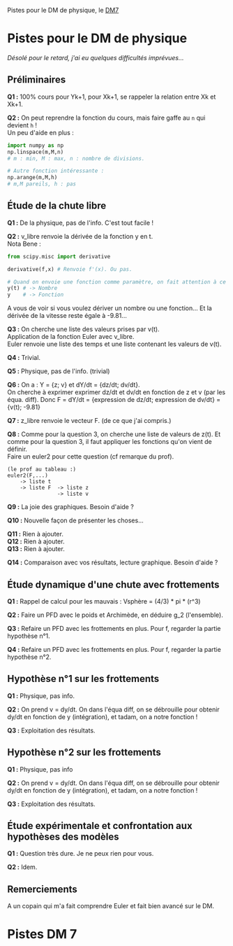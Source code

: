 Pistes pour le DM de physique, le [DM7](https://github.com/CaptainTheDelta/PTSI/tree/master/Info/DM#pistes-dm-7)

# Pistes pour le DM de physique
*Désolé pour le retard, j'ai eu quelques difficultés imprévues...*

## Préliminaires

**Q1 :** 100% cours pour Yk+1, pour Xk+1, se rappeler la relation entre Xk et Xk+1.

**Q2 :** On peut reprendre la fonction du cours, mais faire gaffe au `n` qui devient `h` !  
Un peu d'aide en plus :
```python
import numpy as np
np.linspace(m,M,n)
# m : min, M : max, n : nombre de divisions.

# Autre fonction intéressante :
np.arange(m,M,h)
# m,M pareils, h : pas
```

## Étude de la chute libre

**Q1 :** De la physique, pas de l'info. C'est tout facile !

**Q2 :** v_libre renvoie la dérivée de la fonction y en t.  
Nota Bene :
```python
from scipy.misc import derivative

derivative(f,x) # Renvoie f'(x). Ou pas.

# Quand on envoie une fonction comme paramètre, on fait attention à ce qu'on fait :
y(t) # -> Nombre
y    # -> Fonction
```
A vous de voir si vous voulez dériver un nombre ou une fonction...
Et la dérivée de la vitesse reste égale à -9.81...

**Q3 :** On cherche une liste des valeurs prises par v(t).  
Application de la fonction Euler avec v_libre.  
Euler renvoie une liste des temps et une liste contenant les valeurs de v(t).

**Q4 :** Trivial.

**Q5 :** Physique, pas de l'info. (trivial)

**Q6 :** On a : Y = {z; v} et dY/dt = {dz/dt; dv/dt}.  
On cherche à exprimer exprimer dz/dt et dv/dt en fonction de z et v (par les équa. diff).
Donc  F = dY/dt = {expression de dz/dt; expression de dv/dt} = {v(t); -9.81} 

**Q7 :** z_libre renvoie le vecteur F. (de ce que j'ai compris.)

**Q8 :** Comme pour la question 3, on cherche une liste de valeurs de z(t). Et comme pour la question 3, il faut appliquer les fonctions qu'on vient de définir.  
Faire un euler2 pour cette question (cf remarque du prof).  
```
(le prof au tableau :)
euler2(F,...)
    -> liste t
    -> liste F  -> liste z
                -> liste v
```

**Q9 :** La joie des graphiques. Besoin d'aide ?

**Q10 :** Nouvelle façon de présenter les choses...

**Q11 :** Rien à ajouter.  
**Q12 :** Rien à ajouter.  
**Q13 :** Rien à ajouter.  

**Q14 :** Comparaison avec vos résultats, lecture graphique. Besoin d'aide ?


## Étude dynamique d'une chute avec frottements


**Q1 :** Rappel de calcul pour les mauvais : Vsphère = (4/3) * pi * (r^3)

**Q2 :** Faire un PFD avec le poids et Archimède, en déduire g_2 (l'ensemble).

**Q3 :** Refaire un PFD avec les frottements en plus. Pour f, regarder la partie hypothèse n°1.

**Q4 :** Refaire un PFD avec les frottements en plus. Pour f, regarder la partie hypothèse n°2.


## Hypothèse n°1 sur les frottements


**Q1 :** Physique, pas info.

**Q2 :** On prend v = dy/dt. On dans l'équa diff, on se débrouille pour obtenir dy/dt en fonction de y (intégration), et tadam, on a notre fonction !

**Q3 :** Exploitation des résultats.


## Hypothèse n°2 sur les frottements


**Q1 :** Physique, pas info

**Q2 :** On prend v = dy/dt. On dans l'équa diff, on se débrouille pour obtenir dy/dt en fonction de y (intégration), et tadam, on a notre fonction !

**Q3 :** Exploitation des résultats.


## Étude expérimentale et confrontation aux hypothèses des modèles


**Q1 :** Question très dure. Je ne peux rien pour vous.

**Q2 :** Idem.


## Remerciements

A un copain qui m'a fait comprendre Euler et fait bien avancé sur le DM.


# Pistes DM 7
